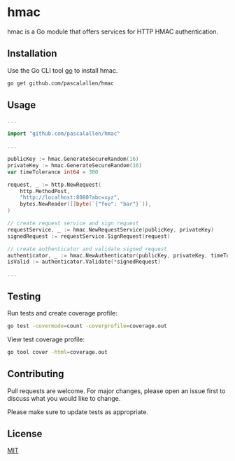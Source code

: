 # hmac

hmac is a Go module that offers services for HTTP HMAC authentication.

## Installation

Use the Go CLI tool [go](https://go.dev/dl/) to install hmac.

```bash
go get github.com/pascalallen/hmac
```

## Usage

```go
...

import "github.com/pascalallen/hmac"

...

publicKey := hmac.GenerateSecureRandom(16)
privateKey := hmac.GenerateSecureRandom(16)
var timeTolerance int64 = 300

request, _ := http.NewRequest(
    http.MethodPost,
    "http://localhost:8080?abc=xyz",
    bytes.NewReader([]byte(`{"foo": "bar"}`)),
)

// create request service and sign request
requestService, _ := hmac.NewRequestService(publicKey, privateKey)
signedRequest := requestService.SignRequest(request)

// create authenticator and validate signed request
authenticator, _ := hmac.NewAuthenticator(publicKey, privateKey, timeTolerance)
isValid := authenticator.Validate(*signedRequest)

...
```

## Testing

Run tests and create coverage profile:

```bash
go test -covermode=count -coverprofile=coverage.out
```

View test coverage profile:

```bash
go tool cover -html=coverage.out
```

## Contributing

Pull requests are welcome. For major changes, please open an issue first
to discuss what you would like to change.

Please make sure to update tests as appropriate.

## License

[MIT](LICENSE)